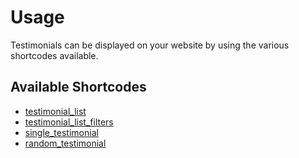 # Usage

Testimonials can be displayed on your website by using the various shortcodes available.

## Available Shortcodes
- [testimonial_list](shortcodes/testimonial_list.md)
- [testimonial_list_filters](shortcodes/testimonial_list_filters.md)
- [single_testimonial](shortcodes/single_testimonial.md)
- [random_testimonial](shortcodes/random_testimonial.md)